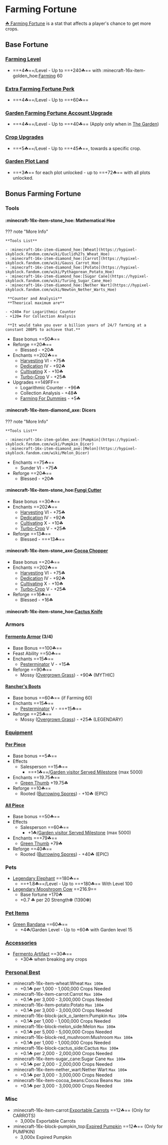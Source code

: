 # Farming Fortune

[☘ Farming Fortune](https://hypixel-skyblock.fandom.com/wiki/Farming_Fortune) is a stat that affects a player's chance to get more crops.




## Base Fortune

### [Farming Level](https://hypixel-skyblock.fandom.com/wiki/Farming#Farmhand)

- ==+4☘==/Level - Up to ==+240☘== with :minecraft-16x-item-golden_hoe:[Farming](https://hypixel-skyblock.fandom.com/wiki/Farming) 60

### [Extra Farming Fortune Perk](https://hypixel-skyblock.fandom.com/wiki/Extra_Farming_Fortune)

- ==+4☘==/Level - Up to ==+60☘==

### [Garden Farming Fortune Account Upgrade](https://hypixel-skyblock.fandom.com/wiki/Account_%26_Profile_Upgrades#Account_Upgrades)

- ==+4☘==/Level - Up to ==+40☘== (Apply only when in [The Garden](https://hypixel-skyblock.fandom.com/wiki/The_Garden))

### [Crop Upgrades](https://hypixel-skyblock.fandom.com/wiki/The_Garden#Crop_Upgrades)

- ==+5☘==/Level - Up to ==+45☘==, towards a specific crop.

### [Garden Plot Land](https://hypixel-skyblock.fandom.com/wiki/The_Garden?so=search#Plots)

- ==+3☘== for each plot unlocked - up to ==+72☘== with all plots unlocked.

## Bonus Farming Fortune


### Tools

#### :minecraft-16x-item-stone_hoe: Mathematical Hoe 
??? note "More Info"

    **Tools List**

    - :minecraft-16x-item-diamond_hoe:[Wheat](https://hypixel-skyblock.fandom.com/wiki/Euclid%27s_Wheat_Hoe) 
    - :minecraft-16x-item-diamond_hoe:[Carrot](https://hypixel-skyblock.fandom.com/wiki/Gauss_Carrot_Hoe)
    - :minecraft-16x-item-diamond_hoe:[Potato](https://hypixel-skyblock.fandom.com/wiki/Pythagorean_Potato_Hoe)
    - :minecraft-16x-item-diamond_hoe:[Sugar Cane](https://hypixel-skyblock.fandom.com/wiki/Turing_Sugar_Cane_Hoe)
    - :minecraft-16x-item-diamond_hoe:[Nether Wart](https://hypixel-skyblock.fandom.com/wiki/Newton_Nether_Warts_Hoe)

     **Counter and Analysis**
     **Theorical maximum are**

    - +240☘ For Logarithmic Counter
    - +120☘ For Collection Analysis

     **It would take you over a billion years of 24/7 farming at a constant 20BPS to achieve that.**

- Base bonus ==50☘==
- Reforge ==20☘==
    * Blessed - +20☘
- Enchants ==202☘==
    * [Harvesting](https://hypixel-skyblock.fandom.com/wiki/Enchantments?so=search#Harvesting) VI - +75☘
    * [Dedication](https://hypixel-skyblock.fandom.com/wiki/Enchantments?so=search#Dedication) IV - +92☘
    * [Cultivating](https://hypixel-skyblock.fandom.com/wiki/Enchantments?so=search#Cultivating) X - +10☘
    * [Turbo-Crop](https://hypixel-skyblock.fandom.com/wiki/Enchantments?so=search#Turbo-Crop) V - +25☘
- Upgrades ==149FF==
    * Logarithmic Counter - +96☘
    * Collection Analysis -  +48☘
    * [Farming For Dummies](https://hypixel-skyblock.fandom.com/wiki/Farming_for_Dummies?so=search) - +5☘

#### :minecraft-16x-item-diamond_axe: Dicers
??? note "More Info"

    **Tools List**

    - :minecraft-16x-item-golden_axe:[Pumpkin](https://hypixel-skyblock.fandom.com/wiki/Pumpkin_Dicer)
    - :minecraft-16x-item-diamond_axe:[Melon](https://hypixel-skyblock.fandom.com/wiki/Melon_Dicer)

- Enchants ==75☘==
    * Sunder VI - +75☘
- Reforge ==20☘==
    * Blessed - +20☘

#### :minecraft-16x-item-stone_hoe:[Fungi Cutter](https://hypixel-skyblock.fandom.com/wiki/Fungi_Cutter)
- Base bonus ==30☘==
- Enchants ==202☘==
    * [Harvesting](https://hypixel-skyblock.fandom.com/wiki/Enchantments?so=search#Harvesting) VI - +75☘
    * [Dedication](https://hypixel-skyblock.fandom.com/wiki/Enchantments?so=search#Dedication) IV - +92☘
    * [Cultivating](https://hypixel-skyblock.fandom.com/wiki/Enchantments?so=search#Cultivating) X - +10☘
    * [Turbo-Crop](https://hypixel-skyblock.fandom.com/wiki/Enchantments?so=search#Turbo-Crop) V - +25☘
- Reforge ==13☘==
    * Blessed - ==+13☘==

#### :minecraft-16x-item-stone_axe:[Cocoa Chopper](https://hypixel-skyblock.fandom.com/wiki/Cocoa_Chopper)
- Base bonus ==20☘==
- Enchants ==202☘==
    * [Harvesting](https://hypixel-skyblock.fandom.com/wiki/Enchantments?so=search#Harvesting) VI - +75☘
    * [Dedication](https://hypixel-skyblock.fandom.com/wiki/Enchantments?so=search#Dedication) IV - +92☘
    * [Cultivating](https://hypixel-skyblock.fandom.com/wiki/Enchantments?so=search#Cultivating) X - +10☘
    * [Turbo-Crop](https://hypixel-skyblock.fandom.com/wiki/Enchantments?so=search#Turbo-Crop) V - +25☘
- Reforge ==16☘==
    * Blessed - +16☘

#### :minecraft-16x-item-stone_hoe:[Cactus Knife](https://hypixel-skyblock.fandom.com/wiki/Cactus_Knife)


### Armors

#### [Fermento Armor](https://hypixel-skyblock.fandom.com/wiki/Fermento_Armor?so=search) (3/4)
- Base Bonus ==100☘==
- Feast Ability ==50☘==
- Enchants ==15☘==
    * [Pesterminator](https://hypixel-skyblock.fandom.com/wiki/Enchantments?so=search#Pesterminator) V - +15☘
- Reforge ==90☘==
    * Mossy ([Overgrown Grass](https://hypixel-skyblock.fandom.com/wiki/Overgrown_Grass?so=search)) - +90☘ (MYTHIC)

#### [Rancher's Boots](https://hypixel-skyblock.fandom.com/wiki/Rancher's_Boots?so=search)
- Base bonus ==60☘== (if Farming 60)
- Enchants ==15☘==
    * [Pesterminator](https://hypixel-skyblock.fandom.com/wiki/Enchantments?so=search#Pesterminator) V - ==+15☘==
- Reforge ==25☘==
    * Mossy ([Overgrown Grass](https://hypixel-skyblock.fandom.com/wiki/Overgrown_Grass?so=search)) - +25☘ (LEGENDARY)

### [Equipment](https://hypixel-skyblock.fandom.com/wiki/Equipment?so=search)
#### [Per Piece](https://hypixel-skyblock.fandom.com/wiki/Lotus_Set?so=search#Set)
- Base bonus ==5☘==
- Effects
    * Salesperson ==15☘==
        * ==+1☘==/[Garden visitor Served Milestone](https://hypixel-skyblock.fandom.com/wiki/The_Garden#Visitor_Milestones) (max 5000)
- Enchants ==19.75☘==
    * [Green Thumb](https://hypixel-skyblock.fandom.com/wiki/Enchantments#Green_Thumb) +19.75☘
- Reforge ==10☘==
    * Rooted ([Burrowing Spores](https://hypixel-skyblock.fandom.com/wiki/Burrowing_Spores?so=search)) - +10☘ (EPIC)
#### [All Piece](https://hypixel-skyblock.fandom.com/wiki/Lotus_Set?so=search#Set)
- Base bonus ==50☘==
- Effects
    * Salesperson ==60☘==
        * +1☘/[Garden visitor Served Milestone](https://hypixel-skyblock.fandom.com/wiki/The_Garden#Visitor_Milestones) (max 5000)
- Enchants ==+79☘==
    * [Green Thumb](https://hypixel-skyblock.fandom.com/wiki/Enchantments#Green_Thumb) +79☘
- Reforge ==40☘==
    * Rooted ([Burrowing Spores](https://hypixel-skyblock.fandom.com/wiki/Burrowing_Spores?so=search)) - +40☘ (EPIC)

### Pets

- [Legendary Elephant](https://hypixel-skyblock.fandom.com/wiki/Elephant_Pet?so=search) ==180☘==
    * ==+1.8☘==/Level - Up to ==+180☘== With Level 100
- [Legendary Mooshroom Cow](https://hypixel-skyblock.fandom.com/wiki/Mooshroom_Cow_Pet?so=search) ==216.9==
    * Base fortune +170☘
    * +0.7 ☘ per 20 Strength❁ (1390❁)

### [Pet Items](https://hypixel-skyblock.fandom.com/wiki/Pet_Items?so=search)

- [Green Bandana](https://hypixel-skyblock.fandom.com/wiki/Green_Bandana?so=search) ==60☘==
    * +4☘/Garden Level - Up to +60☘ with Garden level 15

### [Accessories](https://hypixel-skyblock.fandom.com/wiki/Category:Accessories)

- [Fermento Artifact](https://hypixel-skyblock.fandom.com/wiki/Fermento_Artifact) ==30☘==
    * +30☘ when breaking any crops

### [Personal Best](https://wiki.hypixel.net/Anita#Personal_Bests) 

- :minecraft-16x-item-wheat:Wheat `Max 100☘`
    * +0.1☘ per 1,000 - 1,000,000 Crops Needed
- :minecraft-16x-item-carrot:Carrot `Max 100☘`
    * +0.1☘ per 3,000 - 3,000,000 Crops Needed
- :minecraft-16x-item-potato:Potato `Max 100☘`
    * +0.1☘ per 3,000 - 3,000,000 Crops Needed
- :minecraft-16x-block-jack_o_lantern:Pumpkin `Max 100☘`
    * +0.1☘ per 1,000 - 1,000,000 Crops Needed
- :minecraft-16x-block-melon_side:Melon `Max 100☘`
    * +0.1☘ per 5,000 - 5,000,000 Crops Needed
- :minecraft-16x-block-red_mushroom:Mushroom `Max 100☘`
    * +0.1☘ per 1,000 - 1,000,000 Crops Needed
- :minecraft-16x-block-cactus_side:Cactus `Max 100☘`
    * +0.1☘ per 2,000 - 2,000,000 Crops Needed
- :minecraft-16x-item-sugar_cane:Sugar Cane `Max 100☘`
    * +0.1☘ per 2,000 - 2,000,000 Crops Needed
- :minecraft-16x-item-nether_wart:Nether Wart `Max 100☘`
    * +0.1☘ per 3,000 - 3,000,000 Crops Needed
- :minecraft-16x-item-cocoa_beans:Cocoa Beans `Max 100☘`
    * +0.1☘ per 3,000 - 3,000,000 Crops Needed

### Misc

- :minecraft-16x-item-carrot:[Exportable Carrots](https://wiki.hypixel.net/Exportable_Carrots) ==12☘== (Only for CARROTS)
    * 3,000x Exportable Carrots
- :minecraft-16x-block-pumpkin_top:[Expired Pumpkin](https://wiki.hypixel.net/Expired_Pumpkin) ==12☘== (Only for PUMPKIN)
    * 3,000x Expired Pumpkin
